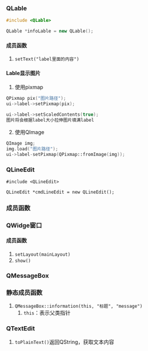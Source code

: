 ### QLable
```c++
#include <QLable>

QLable *infoLable = new QLable();
```
#### 成员函数
1. `setText("label里面的内容")`

#### Lable显示图片
1. 使用pixmap
```c++
QPixmap pix("图片路径");
ui->label->setPixmap(pix);

ui->label->setScaledContents(true);
图片将会根据label大小拉伸图片填满label
```
2. 使用QImage
```c++
QImage img;
img.load("图片路径");
ui->label-setPixmap(QPixmap::fromImage(img));
```


### QLineEdit
```
#include <QLineEdit>

QLineEdit *cmdLineEdit = new QLineEdit();
```
### 成员函数



### QWidge窗口
#### 成员函数
1. `setLayout(mainLayout)`
2. `show()`

### QMessageBox
### 静态成员函数
1. `QMessageBox::information(this, "标题", "message")`
	1. `this`：表示父类指针

### QTextEdit
1. `toPlainText()`返回QString，获取文本内容